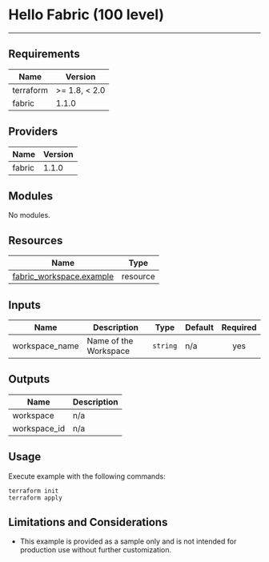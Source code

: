 <!-- BEGIN_TF_DOCS -->
# Hello Fabric (100 level)

---

## Requirements

| Name      | Version       |
|-----------|---------------|
| terraform | >= 1.8, < 2.0 |
| fabric    | 1.1.0         |

## Providers

| Name   | Version |
|--------|---------|
| fabric | 1.1.0   |

## Modules

No modules.

## Resources

| Name                                                                                                                | Type     |
|---------------------------------------------------------------------------------------------------------------------|----------|
| [fabric_workspace.example](https://registry.terraform.io/providers/microsoft/fabric/1.1.0/docs/resources/workspace) | resource |

## Inputs

| Name            | Description           | Type     | Default | Required |
|-----------------|-----------------------|----------|---------|:--------:|
| workspace\_name | Name of the Workspace | `string` | n/a     |   yes    |

## Outputs

| Name          | Description |
|---------------|-------------|
| workspace     | n/a         |
| workspace\_id | n/a         |

## Usage

Execute example with the following commands:

```shell
terraform init
terraform apply
```

## Limitations and Considerations

- This example is provided as a sample only and is not intended for production use without further customization.
<!-- END_TF_DOCS -->